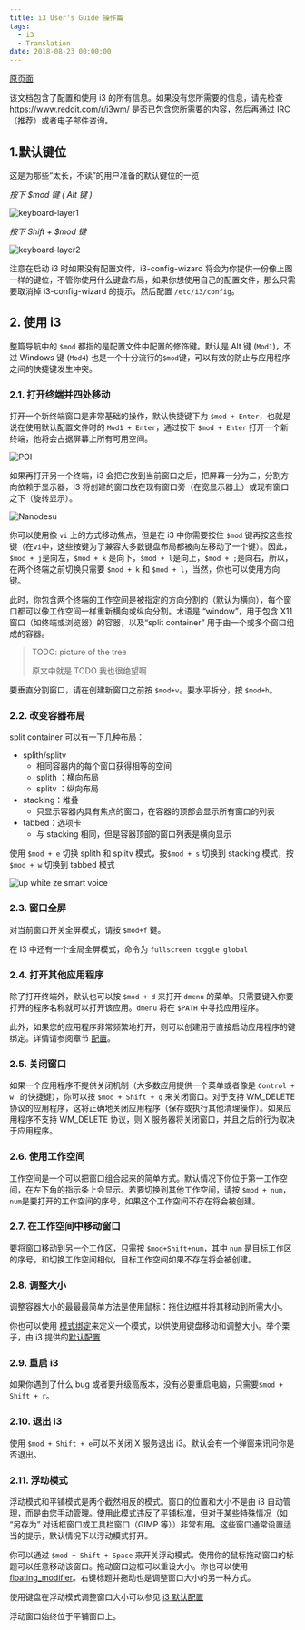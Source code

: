 ```yaml
---
title: i3 User's Guide 操作篇
tags:
  - i3
  - Translation
date: 2018-08-23 00:00:00
---
```




[原页面](https://i3wm.org/docs/userguide.html)

该文档包含了配置和使用 i3 的所有信息。如果没有您所需要的信息，请先检查[<https://www.reddit.com/r/i3wm/>](<https://www.reddit.com/r/i3wm/>) 是否已包含您所需要的内容，然后再通过 IRC （推荐）或者电子邮件咨询。



## 1.默认键位

这是为那些“太长，不读”的用户准备的默认键位的一览

*按下 $mod 键 ( Alt 键 )*

![keyboard-layer1](keyboard-layer1.png)

*按下 Shift + $mod 键*

![keyboard-layer2](keyboard-layer2.png)



注意在启动 i3 时如果没有配置文件，i3-config-wizard 将会为你提供一份像上图一样的键位，不管你使用什么键盘布局，如果你想使用自己的配置文件，那么只需要取消掉 i3-config-wizard 的提示，然后配置 `/etc/i3/config`。



## 2. 使用 i3

整篇导航中的 `$mod` 都指的是配置文件中配置的修饰键。默认是 Alt 键 (`Mod1`)，不过 Windows 键 (`Mod4`) 也是一个十分流行的`$mod`键，可以有效的防止与应用程序之间的快捷键发生冲突。



### 2.1. 打开终端并四处移动

打开一个新终端窗口是非常基础的操作，默认快捷键下为 `$mod + Enter`，也就是说在使用默认配置文件时的 `Mod1 + Enter`，通过按下 `$mod + Enter` 打开一个新终端，他将会占据屏幕上所有可用空间。

![POI](single_terminal.png)

如果再打开另一个终端，i3 会把它放到当前窗口之后，把屏幕一分为二，分割方向依赖于显示器，I3 将创建的窗口放在现有窗口旁（在宽显示器上）或现有窗口之下（旋转显示）。

![Nanodesu](two_terminals.png)

你可以使用像 `vi` 上的方式移动焦点，但是在 i3 中你需要按住 `$mod` 键再按这些按键（在`vi`中，这些按键为了兼容大多数键盘布局都被向左移动了一个键）。因此，`$mod + j`是向左，`$mod + k` 是向下，`$mod + l`是向上，`$mod + ;`是向右，所以，在两个终端之前切换只需要 `$mod + k` 和 `$mod + l`，当然，你也可以使用方向键。

此时，你包含两个终端的工作空间是被指定的方向分割的（默认为横向），每个窗口都可以像工作空间一样重新横向或纵向分割。术语是 “window”，用于包含 X11 窗口（如终端或浏览器）的容器，以及“split container” 用于由一个或多个窗口组成的容器。

>  TODO: picture of the tree 
>
> 原文中就是 TODO 我也很绝望啊



要垂直分割窗口，请在创建新窗口之前按 `$mod+v`。要水平拆分，按 `$mod+h`。

### 2.2. 改变容器布局

split container 可以有一下几种布局：

* splith/splitv
  * 相同容器内的每个窗口获得相等的空间
  * splith ：横向布局
  * splitv ：纵向布局
* stacking：堆叠
  * 只显示容器内具有焦点的窗口，在容器的顶部会显示所有窗口的列表
* tabbed：选项卡
  * 与 stacking 相同，但是容器顶部的窗口列表是横向显示

使用 `$mod + e` 切换 splith 和 splitv 模式，按`$mod + s` 切换到 stacking 模式，按 `$mod + w` 切换到 tabbed 模式

![up white ze smart voice](modes.png)

### 2.3. 窗口全屏

对当前窗口开关全屏模式，请按 `$mod+f` 键。

在 I3 中还有一个全局全屏模式，命令为 `fullscreen toggle global`

### 2.4. 打开其他应用程序

除了打开终端外，默认也可以按 `$mod + d` 来打开 `dmenu` 的菜单。只需要键入你要打开的程序名称就可以打开该应用。`dmenu` 将在  `$PATH` 中寻找应用程序。

此外，如果您的应用程序非常频繁地打开，则可以创建用于直接启动应用程序的键绑定。详情请参阅章节 [配置](https://i3wm.org/docs/userguide.html#configuring)。



### 2.5. 关闭窗口

如果一个应用程序不提供关闭机制（大多数应用提供一个菜单或者像是 `Control + w ` 的快捷键），你可以按 `$mod + Shift + q` 来关闭窗口。对于支持 WM_DELETE 协议的应用程序，这将正确地关闭应用程序（保存或执行其他清理操作）。如果应用程序不支持 WM_DELETE 协议，则 X 服务器将关闭窗口，并且之后的行为取决于应用程序。



### 2.6. 使用工作空间

工作空间是一个可以把窗口组合起来的简单方式。默认情况下你位于第一工作空间，在左下角的指示条上会显示。若要切换到其他工作空间，请按 `$mod + num`，`num`是要打开的工作空间的序号，如果这个工作空间不存在将会被创建。



### 2.7. 在工作空间中移动窗口

要将窗口移动到另一个工作区，只需按 `$mod+Shift+num`，其中 `num` 是目标工作区的序号。和切换工作空间相似，目标工作空间如果不存在将会被创建。



### 2.8. 调整大小

调整容器大小的最最最简单方法是使用鼠标：拖住边框并将其移动到所需大小。

你也可以使用 [模式绑定](https://i3wm.org/docs/userguide.html#binding_modes)来定义一个模式，以供使用键盘移动和调整大小。举个栗子，由 i3 提供的[默认配置](https://github.com/i3/i3/blob/next/etc/config.keycodes)



### 2.9. 重启 i3

如果你遇到了什么 bug 或者要升级高版本，没有必要重启电脑，只需要`$mod + Shift + r`。



### 2.10. 退出 i3

使用 `$mod + Shift + e`可以不关闭 X 服务退出 i3。默认会有一个弹窗来讯问你是否退出。



### 2.11. 浮动模式

 浮动模式和平铺模式是两个截然相反的模式。窗口的位置和大小不是由 i3 自动管理，而是由您手动管理。使用此模式违反了平铺标准，但对于某些特殊情况（如 “另存为” 对话框窗口或工具栏窗口（GIMP 等））非常有用。这些窗口通常设置适当的提示，默认情况下以浮动模式打开。

你可以通过 `$mod + Shift + Space` 来开关浮动模式。使用你的鼠标拖动窗口的标题可以任意移动该窗口。拖动窗口边框可以重设大小。你也可以使用 [floating_modifier](https://i3wm.org/docs/userguide.html#floating_modifier)。右键标题并拖动也是调整窗口大小的另一种方式。

使用键盘在浮动模式调整窗口大小可以参见 [i3 默认配置](https://github.com/i3/i3/blob/next/etc/config.keycodes)

浮动窗口始终位于平铺窗口上。

